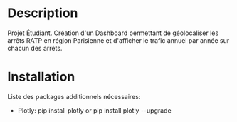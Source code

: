 
# Description  

Projet Étudiant. Création d'un Dashboard permettant de géolocaliser les arrêts RATP en région Parisienne et d'afficher le trafic annuel par année sur chacun des arrêts.  

# Installation  

Liste des packages additionnels nécessaires:  

- Plotly: pip install plotly or pip install plotly --upgrade  

